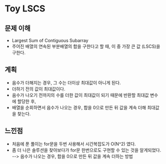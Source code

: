 # Toy LSCS

## 문제 이해

-   Largest Sum of Contiguous Subarray
-   주어진 배열의 연속된 부분배열의 합을 구한다고 할 때, 이 중 가장 큰 값 (LSCS)을 구한다.

## 계획

-   음수가 더해지는 경우, 그 수는 더이상 최대값이 아니게 된다.
-   더하기 전의 값이 최대값이다.
-   음수가 나오기 전까지의 수를 더한 값이 최대값이 되기 때문에 반환할 최대값 변수에 할당한 후,
-   배열을 순회하면서 음수가 나오는 경우, 합을 0으로 만든 뒤 값을 계속 더해 최대값을 찾는다.

## 느낀점

-   처음에 푼 풀이는 for문을 두번 사용해서 시간복잡도가 O(N^2) 였다.
-   좀 더 나은 솔루션을 찾아보다가 for문 한번으로도 구현할 수 있는 것을 알게되었다. --> 음수가 나오는 경우, 합을 0으로 만든 뒤 값을 계속 더하는 방법

